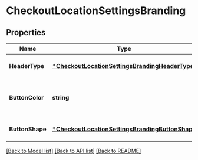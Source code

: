 # CheckoutLocationSettingsBranding

## Properties
Name | Type | Description | Notes
------------ | ------------- | ------------- | -------------
**HeaderType** | [***CheckoutLocationSettingsBrandingHeaderType**](CheckoutLocationSettingsBrandingHeaderType.md) |  | [optional] [default to null]
**ButtonColor** | **string** | The HTML-supported hex color for the button on the checkout page (for example, \&quot;#FFFFFF\&quot;). | [optional] [default to null]
**ButtonShape** | [***CheckoutLocationSettingsBrandingButtonShape**](CheckoutLocationSettingsBrandingButtonShape.md) |  | [optional] [default to null]

[[Back to Model list]](../README.md#documentation-for-models) [[Back to API list]](../README.md#documentation-for-api-endpoints) [[Back to README]](../README.md)

